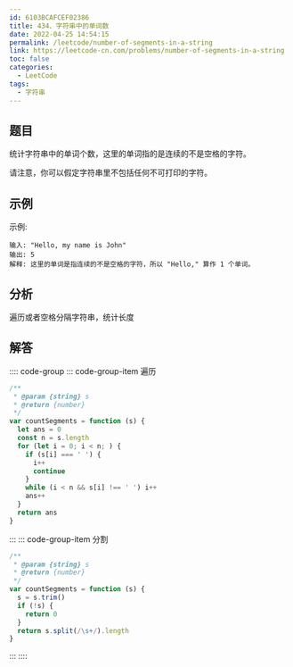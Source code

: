 ```yaml
---
id: 6103BCAFCEF02386
title: 434、字符串中的单词数
date: 2022-04-25 14:54:15
permalink: /leetcode/number-of-segments-in-a-string
link: https://leetcode-cn.com/problems/number-of-segments-in-a-string
toc: false
categories:
  - LeetCode
tags:
  - 字符串
---
```


<Level type='easy'/>

## 题目

统计字符串中的单词个数，这里的单词指的是连续的不是空格的字符。

请注意，你可以假定字符串里不包括任何不可打印的字符。

## 示例

示例:

```text
输入: "Hello, my name is John"
输出: 5
解释: 这里的单词是指连续的不是空格的字符，所以 "Hello," 算作 1 个单词。
```

## 分析

遍历或者空格分隔字符串，统计长度

## 解答

:::: code-group
::: code-group-item 遍历

```javascript
/**
 * @param {string} s
 * @return {number}
 */
var countSegments = function (s) {
  let ans = 0
  const n = s.length
  for (let i = 0; i < n; ) {
    if (s[i] === ' ') {
      i++
      continue
    }
    while (i < n && s[i] !== ' ') i++
    ans++
  }
  return ans
}
```

:::
::: code-group-item 分割

```javascript
/**
 * @param {string} s
 * @return {number}
 */
var countSegments = function (s) {
  s = s.trim()
  if (!s) {
    return 0
  }
  return s.split(/\s+/).length
}
```

:::
::::
